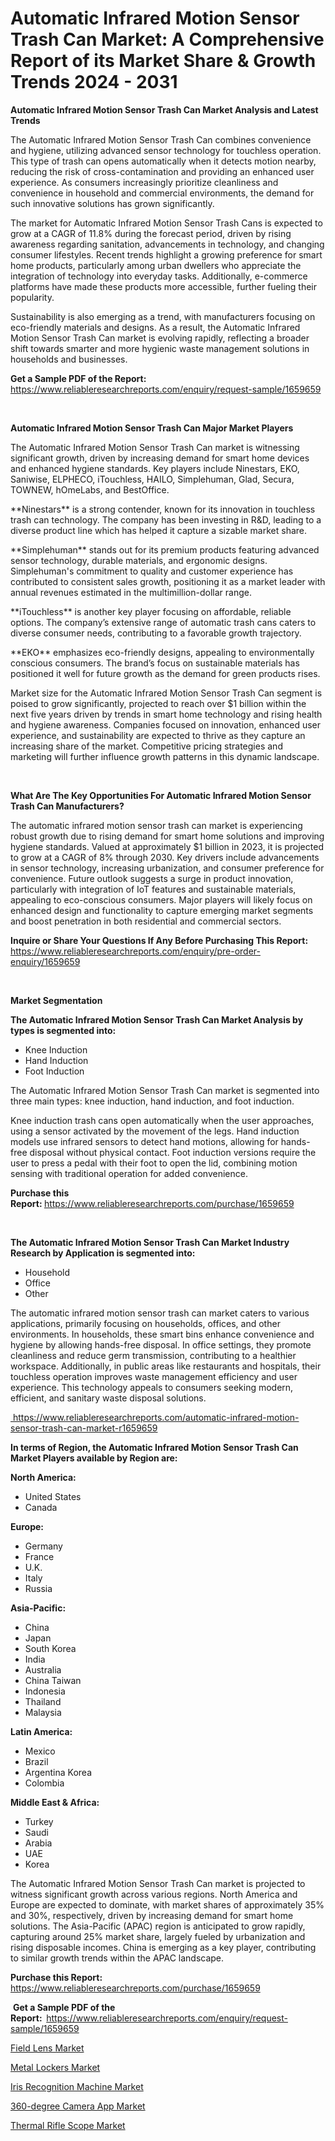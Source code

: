 <p><h1>Automatic Infrared Motion Sensor Trash Can Market: A Comprehensive Report of its Market Share & Growth Trends 2024 - 2031</h1></p><p><strong>Automatic Infrared Motion Sensor Trash Can Market Analysis and Latest Trends</strong></p>
<p><p>The Automatic Infrared Motion Sensor Trash Can combines convenience and hygiene, utilizing advanced sensor technology for touchless operation. This type of trash can opens automatically when it detects motion nearby, reducing the risk of cross-contamination and providing an enhanced user experience. As consumers increasingly prioritize cleanliness and convenience in household and commercial environments, the demand for such innovative solutions has grown significantly.</p><p>The market for Automatic Infrared Motion Sensor Trash Cans is expected to grow at a CAGR of 11.8% during the forecast period, driven by rising awareness regarding sanitation, advancements in technology, and changing consumer lifestyles. Recent trends highlight a growing preference for smart home products, particularly among urban dwellers who appreciate the integration of technology into everyday tasks. Additionally, e-commerce platforms have made these products more accessible, further fueling their popularity.</p><p>Sustainability is also emerging as a trend, with manufacturers focusing on eco-friendly materials and designs. As a result, the Automatic Infrared Motion Sensor Trash Can market is evolving rapidly, reflecting a broader shift towards smarter and more hygienic waste management solutions in households and businesses.</p></p>
<p><strong>Get a Sample PDF of the Report:&nbsp;</strong> <a href="https://www.reliableresearchreports.com/enquiry/request-sample/1659659?utm_campaign=31&utm_medium=2&utm_source=Github&utm_content=ia&utm_term=28092024&utm_id=automatic-infrared-motion-sensor-trash-can">https://www.reliableresearchreports.com/enquiry/request-sample/1659659</a></p>
<p>&nbsp;</p>
<p><strong>Automatic Infrared Motion Sensor Trash Can Major Market Players</strong></p>
<p><p>The Automatic Infrared Motion Sensor Trash Can market is witnessing significant growth, driven by increasing demand for smart home devices and enhanced hygiene standards. Key players include Ninestars, EKO, Saniwise, ELPHECO, iTouchless, HAILO, Simplehuman, Glad, Secura, TOWNEW, hOmeLabs, and BestOffice.</p><p>**Ninestars** is a strong contender, known for its innovation in touchless trash can technology. The company has been investing in R&D, leading to a diverse product line which has helped it capture a sizable market share. </p><p>**Simplehuman** stands out for its premium products featuring advanced sensor technology, durable materials, and ergonomic designs. Simplehuman's commitment to quality and customer experience has contributed to consistent sales growth, positioning it as a market leader with annual revenues estimated in the multimillion-dollar range.</p><p>**iTouchless** is another key player focusing on affordable, reliable options. The company’s extensive range of automatic trash cans caters to diverse consumer needs, contributing to a favorable growth trajectory. </p><p>**EKO** emphasizes eco-friendly designs, appealing to environmentally conscious consumers. The brand’s focus on sustainable materials has positioned it well for future growth as the demand for green products rises.</p><p>Market size for the Automatic Infrared Motion Sensor Trash Can segment is poised to grow significantly, projected to reach over $1 billion within the next five years driven by trends in smart home technology and rising health and hygiene awareness. Companies focused on innovation, enhanced user experience, and sustainability are expected to thrive as they capture an increasing share of the market. Competitive pricing strategies and marketing will further influence growth patterns in this dynamic landscape.</p></p>
<p>&nbsp;</p>
<p><strong>What Are The Key Opportunities For Automatic Infrared Motion Sensor Trash Can Manufacturers?</strong></p>
<p><p>The automatic infrared motion sensor trash can market is experiencing robust growth due to rising demand for smart home solutions and improving hygiene standards. Valued at approximately $1 billion in 2023, it is projected to grow at a CAGR of 8% through 2030. Key drivers include advancements in sensor technology, increasing urbanization, and consumer preference for convenience. Future outlook suggests a surge in product innovation, particularly with integration of IoT features and sustainable materials, appealing to eco-conscious consumers. Major players will likely focus on enhanced design and functionality to capture emerging market segments and boost penetration in both residential and commercial sectors.</p></p>
<p><strong>Inquire or Share Your Questions If Any Before Purchasing This Report:</strong> <a href="https://www.reliableresearchreports.com/enquiry/pre-order-enquiry/1659659?utm_campaign=31&utm_medium=2&utm_source=Github&utm_content=ia&utm_term=28092024&utm_id=automatic-infrared-motion-sensor-trash-can">https://www.reliableresearchreports.com/enquiry/pre-order-enquiry/1659659</a></p>
<p>&nbsp;</p>
<p><strong>Market Segmentation</strong></p>
<p><strong>The Automatic Infrared Motion Sensor Trash Can Market Analysis by types is segmented into:</strong></p>
<p><ul><li>Knee Induction</li><li>Hand Induction</li><li>Foot Induction</li></ul></p>
<p><p>The Automatic Infrared Motion Sensor Trash Can market is segmented into three main types: knee induction, hand induction, and foot induction. </p><p>Knee induction trash cans open automatically when the user approaches, using a sensor activated by the movement of the legs. Hand induction models use infrared sensors to detect hand motions, allowing for hands-free disposal without physical contact. Foot induction versions require the user to press a pedal with their foot to open the lid, combining motion sensing with traditional operation for added convenience.</p></p>
<p><strong>Purchase this Report:&nbsp;</strong><a href="https://www.reliableresearchreports.com/purchase/1659659?utm_campaign=31&utm_medium=2&utm_source=Github&utm_content=ia&utm_term=28092024&utm_id=automatic-infrared-motion-sensor-trash-can">https://www.reliableresearchreports.com/purchase/1659659</a></p>
<p>&nbsp;</p>
<p><strong>The Automatic Infrared Motion Sensor Trash Can Market Industry Research by Application is segmented into:</strong></p>
<p><ul><li>Household</li><li>Office</li><li>Other</li></ul></p>
<p><p>The automatic infrared motion sensor trash can market caters to various applications, primarily focusing on households, offices, and other environments. In households, these smart bins enhance convenience and hygiene by allowing hands-free disposal. In office settings, they promote cleanliness and reduce germ transmission, contributing to a healthier workspace. Additionally, in public areas like restaurants and hospitals, their touchless operation improves waste management efficiency and user experience. This technology appeals to consumers seeking modern, efficient, and sanitary waste disposal solutions.</p></p>
<p><a href="https://www.reliableresearchreports.com/automatic-infrared-motion-sensor-trash-can-market-r1659659?utm_campaign=31&utm_medium=2&utm_source=Github&utm_content=ia&utm_term=28092024&utm_id=automatic-infrared-motion-sensor-trash-can">&nbsp;https://www.reliableresearchreports.com/automatic-infrared-motion-sensor-trash-can-market-r1659659</a></p>
<p><strong>In terms of Region, the Automatic Infrared Motion Sensor Trash Can Market Players available by Region are:</strong></p>
<p>
    <p> <strong> North America: </strong>
        <ul>
            <li>United States</li>
            <li>Canada</li>
        </ul>
        </p> 
    <p> <strong> Europe: </strong>
        <ul>
            <li>Germany</li>
            <li>France</li>
            <li>U.K.</li>
            <li>Italy</li>
            <li>Russia</li>
        </ul>
        </p> 
    <p> <strong> Asia-Pacific: </strong>
        <ul>
            <li>China</li>
            <li>Japan</li>
            <li>South Korea</li>
            <li>India</li>
            <li>Australia</li>
            <li>China Taiwan</li>
            <li>Indonesia</li>
            <li>Thailand</li>
            <li>Malaysia</li>
        </ul>
        </p> 
    <p> <strong> Latin America: </strong>
        <ul>
            <li>Mexico</li>
            <li>Brazil</li>
            <li>Argentina Korea</li>
            <li>Colombia</li>
        </ul>
        </p> 
    <p> <strong> Middle East & Africa: </strong>
        <ul>
            <li>Turkey</li>
            <li>Saudi</li>
            <li>Arabia</li>
            <li>UAE</li>
            <li>Korea</li>
        </ul>
    </p>
    </p>
<p><p>The Automatic Infrared Motion Sensor Trash Can market is projected to witness significant growth across various regions. North America and Europe are expected to dominate, with market shares of approximately 35% and 30%, respectively, driven by increasing demand for smart home solutions. The Asia-Pacific (APAC) region is anticipated to grow rapidly, capturing around 25% market share, largely fueled by urbanization and rising disposable incomes. China is emerging as a key player, contributing to similar growth trends within the APAC landscape.</p></p>
<p><strong>Purchase this Report: </strong><a href="https://www.reliableresearchreports.com/purchase/1659659?utm_campaign=31&utm_medium=2&utm_source=Github&utm_content=ia&utm_term=28092024&utm_id=automatic-infrared-motion-sensor-trash-can">https://www.reliableresearchreports.com/purchase/1659659</a></p>
<p>&nbsp;<strong>Get a Sample PDF of the Report:&nbsp;&nbsp;</strong><a href="https://www.reliableresearchreports.com/enquiry/request-sample/1659659?utm_campaign=31&utm_medium=2&utm_source=Github&utm_content=ia&utm_term=28092024&utm_id=automatic-infrared-motion-sensor-trash-can">https://www.reliableresearchreports.com/enquiry/request-sample/1659659</a></p>
<p><strong></strong></p>
<p><p><a href="https://issuu.com/reportprime-2/docs/field-lens-market-size-2030.pptx_42b31e54ad8f89?utm_campaign=31&utm_medium=2&utm_source=Github&utm_content=ia&utm_term=28092024&utm_id=automatic-infrared-motion-sensor-trash-can">Field Lens Market</a></p><p><a href="https://www.linkedin.com/pulse/strategic-roadmap-success-global-metal-lockers-market-analysis2024-jqu1c?utm_campaign=31&utm_medium=2&utm_source=Github&utm_content=ia&utm_term=28092024&utm_id=automatic-infrared-motion-sensor-trash-can">Metal Lockers Market</a></p><p><a href="https://issuu.com/reportprime-2/docs/iris-recognition-machine-market-siz_96820af96a6c2d?utm_campaign=31&utm_medium=2&utm_source=Github&utm_content=ia&utm_term=28092024&utm_id=automatic-infrared-motion-sensor-trash-can">Iris Recognition Machine Market</a></p><p><a href="https://github.com/MegiBogdani1953/Market-Research-Report-List-1/blob/main/360-degree-camera-app-market.md?utm_campaign=31&utm_medium=2&utm_source=Github&utm_content=ia&utm_term=28092024&utm_id=automatic-infrared-motion-sensor-trash-can">360-degree Camera App Market</a></p><p><a href="https://github.com/MonroeBullock54/Market-Research-Report-List-1/blob/main/thermal-rifle-scope-market.md?utm_campaign=31&utm_medium=2&utm_source=Github&utm_content=ia&utm_term=28092024&utm_id=automatic-infrared-motion-sensor-trash-can">Thermal Rifle Scope Market</a></p></p>